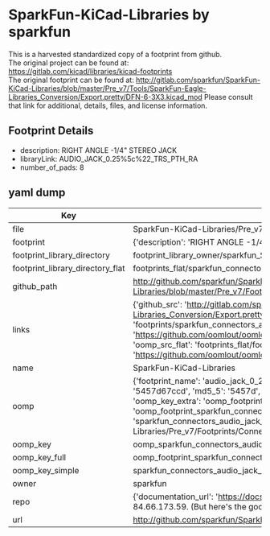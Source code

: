 # SparkFun-KiCad-Libraries by sparkfun  
This is a harvested standardized copy of a footprint from github.  
The original project can be found at:  
https://gitlab.com/kicad/libraries/kicad-footprints  
The original footprint can be found at:
http://gitlab.com/sparkfun/SparkFun-KiCad-Libraries/blob/master/Pre_v7/Tools/SparkFun-Eagle-Libraries_Conversion/Export.pretty/DFN-6-3X3.kicad_mod
Please consult that link for additional, details, files, and license information.  
## Footprint Details
* description: RIGHT ANGLE -1/4" STEREO JACK  
* libraryLink: AUDIO_JACK_0.25%5c%22_TRS_PTH_RA  
* number_of_pads: 8  
## yaml dump  
| Key | Value |  
| --- | --- |  
| file | SparkFun-KiCad-Libraries/Pre_v7/Footprints/Connectors.pretty/AUDIO_JACK_0.25%5c%22_TRS_PTH_RA.kicad_mod |  
| footprint | {'description': 'RIGHT ANGLE -1/4" STEREO JACK', 'libraryLink': 'AUDIO_JACK_0.25%5c%22_TRS_PTH_RA', 'number_of_pads': 8} |  
| footprint_library_directory | footprint_library_owner/sparkfun_SparkFun-KiCad-Libraries |  
| footprint_library_directory_flat | footprints_flat/sparkfun_connectors_audio_jack_0_25%5c%22_trs_pth_ra/working |  
| github_path | http://github.com/sparkfun/SparkFun-KiCad-Libraries/blob/master/Pre_v7/Footprints/Connectors.pretty/AUDIO_JACK_0.25%5c%22_TRS_PTH_RA.kicad_mod |  
| links | {'github_src': 'http://gitlab.com/sparkfun/SparkFun-KiCad-Libraries/blob/master/Pre_v7/Tools/SparkFun-Eagle-Libraries_Conversion/Export.pretty/DFN-6-3X3.kicad_mod', 'github_src_repo': 'https://gitlab.com/kicad/libraries/kicad-footprints', 'oomp_bot': 'footprints/sparkfun_connectors_audio_jack_0_25%5c%22_trs_pth_ra/working', 'oomp_bot_github': 'https://github.com/oomlout/oomlout_oomp_footprint_bot/tree/main/footprints/sparkfun_connectors_audio_jack_0_25%5c%22_trs_pth_ra/working', 'oomp_src_flat': 'footprints_flat/footprints_flat/sparkfun_connectors_audio_jack_0_25%5c%22_trs_pth_ra/working', 'oomp_src_flat_github': 'https://github.com/oomlout/oomlout_oomp_footprint_src/tree/main/footprints_flat/sparkfun_connectors_audio_jack_0_25%5c%22_trs_pth_ra/working'} |  
| name | SparkFun-KiCad-Libraries |  
| oomp | {'footprint_name': 'audio_jack_0_25%5c%22_trs_pth_ra', 'library_name': 'connectors', 'md5': '5457d67ccdcfd2e4075a96242f85f2e6', 'md5_10': '5457d67ccd', 'md5_5': '5457d', 'md5_6': '5457d6', 'oomp_key': 'oomp_sparkfun_connectors_audio_jack_0_25%5c%22_trs_pth_ra', 'oomp_key_extra': 'oomp_footprint_sparkfun_connectors_audio_jack_0_25%5c%22_trs_pth_ra', 'oomp_key_full': 'oomp_footprint_sparkfun_connectors_audio_jack_0_25%5c%22_trs_pth_ra_5457d6', 'oomp_key_simple': 'sparkfun_connectors_audio_jack_0_25%5c%22_trs_pth_ra', 'original_filename': 'SparkFun-KiCad-Libraries/Pre_v7/Footprints/Connectors.pretty/AUDIO_JACK_0.25%5c%22_TRS_PTH_RA.kicad_mod', 'owner_name': 'sparkfun'} |  
| oomp_key | oomp_sparkfun_connectors_audio_jack_0_25%5c%22_trs_pth_ra |  
| oomp_key_full | oomp_footprint_sparkfun_connectors_audio_jack_0_25%5c%22_trs_pth_ra |  
| oomp_key_simple | sparkfun_connectors_audio_jack_0_25%5c%22_trs_pth_ra |  
| owner | sparkfun |  
| repo | {'documentation_url': 'https://docs.github.com/rest/overview/resources-in-the-rest-api#rate-limiting', 'message': "API rate limit exceeded for 84.66.173.59. (But here's the good news: Authenticated requests get a higher rate limit. Check out the documentation for more details.)"} |  
| url | http://github.com/sparkfun/SparkFun-KiCad-Libraries |  

